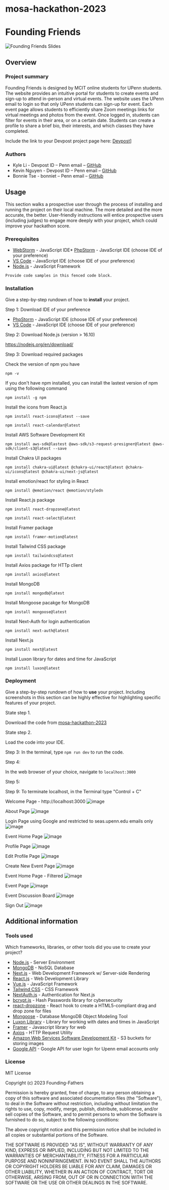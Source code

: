 # mosa-hackathon-2023

# Founding Friends
![Founding Friends Slides](https://github.com/kyle-guanyi/mosa-hackathon-2023/assets/70975465/a8a73f79-7185-426d-8606-c8a9d089ced6)


## Overview

### Project summary

Founding Friends is designed by MCIT online students for UPenn students. The website provides an intuitive portal for students to create events and sign-up to attend in-person and virtual events. The website uses the UPenn email to login so that only UPenn students can sign-up for event. Each event page allows students to efficiently share Zoom meetings links for virtual meetings and photos from the event. Once logged in, students can filter for events in their area, or on a certain date. Students can create a profile to share a brief bio, their interests, and which classes they have completed. 

Include the link to your Devpost project page here: [Devpost](https://devpost.com/software/founding-friends)]

### Authors

* Kyle Li - Devpost ID – Penn email – [GitHub](https://github.com/kyle-guanyi)
* Kevin Nguyen - Devpost ID – Penn email – [GitHub](https://github.com/kebinjpeg)
* Bonnie Tse - bonniet – Penn email – [GitHub](https://github.com/bonniewt)

## Usage

This section walks a prospective user through the process of installing and running the project on their local machine. The more detailed and the more accurate, the better. User-friendly instructions will entice prospective users (including judges) to engage more deeply with your project, which could improve your hackathon score.

### Prerequisites

* [WebStorm](https://www.jetbrains.com/webstorm/) - JavaScript IDE* [PhpStorm]((https://www.jetbrains.com/phpstorm/)) - JavaScript IDE (choose IDE of your preference)
* [VS Code](https://code.visualstudio.com/) - JavaScript IDE (choose IDE of your preference)
* [Node.js](https://nodejs.org/en/download/) - JavaScript Framework
```
Provide code samples in this fenced code block.
```

### Installation

Give a step-by-step rundown of how to **install** your project.

Step 1: Download IDE of your preference

* [PhpStorm]((https://www.jetbrains.com/phpstorm/)) - JavaScript IDE (choose IDE of your preference)
* [VS Code](https://code.visualstudio.com/) - JavaScript IDE (choose IDE of your preference)

Step 2: Download Node.js (version > 16.10)

https://nodejs.org/en/download/

Step 3: Download required packages

Check the version of npm you have

``` npm -v ```

If you don't have npm installed, you can install the lastest version of npm using the following command

```npm install -g npm```

Install the icons from React.js 

```npm install react-icons@latest --save```

```npm install react-calendar@latest``` 

Install AWS Software Development Kit

```npm install aws-sdk@lastest @aws-sdk/s3-request-presigner@latest @aws-sdk/client-s3@latest --save```

Install Chakra UI packages

```npm install chakra-ui@latest @chakra-ui/react@latest @chakra-ui/icons@latest @chakra-ui/next-js@latest```

Install emotion/react for styling in React

```npm install @emotion/react @emotion/styledn```

Install React.js package

```npm install react-dropzone@latest``` 

```npm install react-select@latest```

Install Framer package

```npm install framer-motion@latest``` 

Install Tailwind CSS package

```npm install tailwindcss@latest```

Install Axios package for HTTp client

```npm install axios@latest```

Install MongoDB

```npm install mongodb@latest```

Install Mongoose pacakge for MongoDB

```npm install mongoose@latest``` 

Install Next-Auth for login authentication

```npm install next-auth@latest```

Install Next.js

```npm install next@latest```

Install Luxon library for dates and time for JavaScript

```npm install luxon@latest```

### Deployment

Give a step-by-step rundown of how to **use** your project. Including screenshots in this section can be highly effective for highlighting specific features of your project.

State step 1.

Download the code from [mosa-hackathon-2023](https://github.com/kyle-guanyi/mosa-hackathon-2023)

State step 2.

Load the code into your IDE. 

Step 3:
In the terminal, type `npm run dev` to run the code.

Step 4: 

In the web browser of your choice, navigate to `localhost:3000`

Step 5: 

Step 9: To terminate localhost, in the Terminal type "Control + C"

Welcome Page - http://localhost:3000
![image](https://github.com/kyle-guanyi/mosa-hackathon-2023/assets/70975465/e9eb2149-c9b7-4a20-975a-0cf743457ab2)

About Page
![image](https://github.com/kyle-guanyi/mosa-hackathon-2023/assets/70975465/1f2a127b-b485-4261-a7f2-e362ba2b32fe)

Login Page using Google and restricted to seas.upenn.edu emails only
![image](https://github.com/kyle-guanyi/mosa-hackathon-2023/assets/70975465/ff4cc641-1e66-4073-a2b9-37c1018b9185)

Event Home Page
![image](https://github.com/kyle-guanyi/mosa-hackathon-2023/assets/70975465/cc99f5e8-82bd-46a3-bbc5-a565b373484d)

Profile Page
![image](https://github.com/kyle-guanyi/mosa-hackathon-2023/assets/70975465/d6291d0a-77a1-4192-b5a6-d5358d96f219)

Edit Profile Page
![image](https://github.com/kyle-guanyi/mosa-hackathon-2023/assets/70975465/a3351919-dacb-4994-8d01-fa5d7be47bc3)

Create New Event Page
![image](https://github.com/kyle-guanyi/mosa-hackathon-2023/assets/70975465/39a5c7b0-d875-4763-9fe3-2b6d644ebc99)

Event Home Page - Filtered
![image](https://github.com/kyle-guanyi/mosa-hackathon-2023/assets/70975465/d1ef59ea-45d2-40c5-9c37-4ccce8dc0579)

Event Page
![image](https://github.com/kyle-guanyi/mosa-hackathon-2023/assets/70975465/378f009e-33b0-457c-b2ba-76b364d6da80)

Event Discussion Board
![image](https://github.com/kyle-guanyi/mosa-hackathon-2023/assets/70975465/521bb749-2ff7-4034-9ac9-d0cfab622681)

Sign Out
![image](https://github.com/kyle-guanyi/mosa-hackathon-2023/assets/70975465/d92fa765-c844-4d86-a418-78a1ba6982d4)


## Additional information

### Tools used

Which frameworks, libraries, or other tools did you use to create your project?

* [Node.js](https://nodejs.org/en/about/) - Server Environment
* [MongoDB](https://www.mongodb.com/) - NoSQL Database
* [Next.js](https://nextjs.org/) - Web Development Framework w/ Server-side Rendering
* [React.js](https://reactjs.org/) - Web Development Library
* [Vue.js](https://vuejs.org/) - JavaScript Framework
* [Tailwind CSS](https://tailwindcss.com/) - CSS Framework
* [NextAuth.js](https://next-auth.js.org/) - Authentication for Next.js
* [bcrypt.js](https://www.npmjs.com/package/bcrypt) - Hash Passwords library for cybersecurity
* [react-dropzone](https://react-dropzone.js.org/) - React hook to create a HTML5-compliant drag and drop zone for files
* [Mongoose](https://www.npmjs.com/package/mongoose) - Database MongoDB Object Modeling Tool
* [Luxon Library](https://www.npmjs.com/package/luxon) - Library for working with dates and times in JavaScript
* [Framer](https://www.framer.com/about/) - Javascript library for web
* [Axios](https://axios-http.com/) - HTTP Request Utility
* [Amazon Web Services Software Development Kit](https://aws.amazon.com/developer/tools/) - S3 buckets for storing images
* [Google API](https://cloud.google.com/?hl=en) - Google API for user login for Upenn email accounts only


### License

MIT License

Copyright (c) 2023 Founding-Fathers

Permission is hereby granted, free of charge, to any person obtaining a copy
of this software and associated documentation files (the "Software"), to deal
in the Software without restriction, including without limitation the rights
to use, copy, modify, merge, publish, distribute, sublicense, and/or sell
copies of the Software, and to permit persons to whom the Software is
furnished to do so, subject to the following conditions:

The above copyright notice and this permission notice shall be included in all
copies or substantial portions of the Software.

THE SOFTWARE IS PROVIDED "AS IS", WITHOUT WARRANTY OF ANY KIND, EXPRESS OR
IMPLIED, INCLUDING BUT NOT LIMITED TO THE WARRANTIES OF MERCHANTABILITY,
FITNESS FOR A PARTICULAR PURPOSE AND NONINFRINGEMENT. IN NO EVENT SHALL THE
AUTHORS OR COPYRIGHT HOLDERS BE LIABLE FOR ANY CLAIM, DAMAGES OR OTHER
LIABILITY, WHETHER IN AN ACTION OF CONTRACT, TORT OR OTHERWISE, ARISING FROM,
OUT OF OR IN CONNECTION WITH THE SOFTWARE OR THE USE OR OTHER DEALINGS IN THE
SOFTWARE.
